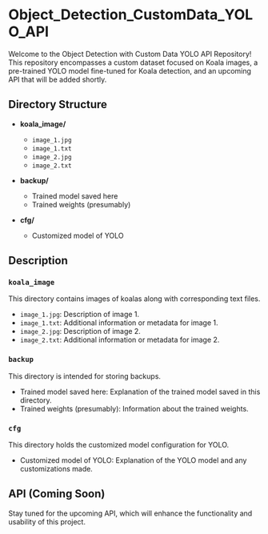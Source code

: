 # Object_Detection_CustomData_YOLO_API

Welcome to the Object Detection with Custom Data YOLO API Repository! This repository encompasses a custom dataset focused on Koala images, a pre-trained YOLO model fine-tuned for Koala detection, and an upcoming API that will be added shortly.

## Directory Structure

- **koala_image/**
  - `image_1.jpg`
  - `image_1.txt`
  - `image_2.jpg`
  - `image_2.txt`

- **backup/**
  - Trained model saved here
  - Trained weights (presumably)

- **cfg/**
  - Customized model of YOLO

## Description



### `koala_image`

This directory contains images of koalas along with corresponding text files.

- `image_1.jpg`: Description of image 1.
- `image_1.txt`: Additional information or metadata for image 1.
- `image_2.jpg`: Description of image 2.
- `image_2.txt`: Additional information or metadata for image 2.

### `backup`

This directory is intended for storing backups.

- Trained model saved here: Explanation of the trained model saved in this directory.
- Trained weights (presumably): Information about the trained weights.

### `cfg`

This directory holds the customized model configuration for YOLO.

- Customized model of YOLO: Explanation of the YOLO model and any customizations made.


## API (Coming Soon)

Stay tuned for the upcoming API, which will enhance the functionality and usability of this project.
